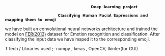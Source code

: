                                            𝗗𝗲𝗲𝗽 𝗹𝗲𝗮𝗿𝗻𝗶𝗻𝗴 𝗽𝗿𝗼𝗷𝗲𝗰𝘁
                                           
                            𝗖𝗹𝗮𝘀𝘀𝗶𝗳𝘆𝗶𝗻𝗴 𝗛𝘂𝗺𝗮𝗻 𝗙𝗮𝗰𝗶𝗮𝗹 𝗘𝘅𝗽𝗿𝗲𝘀𝘀𝗶𝗼𝗻𝘀 𝗮𝗻𝗱 𝗺𝗮𝗽𝗽𝗶𝗻𝗴 𝘁𝗵𝗲𝗺 𝘁𝗼 𝗲𝗺𝗼𝗷𝗶

                      
we  have built an convolutional neural networks architecture and trained the model on [FER(2013)](https://www.kaggle.com/msambare/fer2013) dataset for Emotion recognition and classification. After classifying the input data we have maped it to the corresponding emoji.

TTech / Libraries used ;-  numpy , keras , OpenCV, tkinter(for GUI) 
